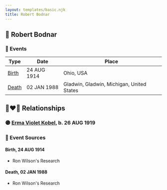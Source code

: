 ```yaml
---
layout: templates/basic.njk
title: Robert Bodnar
---
```

## 🔵 Robert Bodnar

### 📆 Events

Type | Date | Place
------ | ------ | ------
[Birth](#event-b8b28592-b0dc-4928-8cd3-948012bf3424) | 24 AUG 1914 | Ohio, USA
[Death](#event-2f28e92a-4943-457c-ae83-7a623bc0f611) | 02 JAN 1988 | Gladwin, Gladwin, Michigan, United States

## 👩‍❤️‍👨 Relationships

### 🟣 [Erma Violet Kobel](/people/9/97335746), b. 26 AUG 1919

### 📰 Event Sources

#### <a id="event-b8b28592-b0dc-4928-8cd3-948012bf3424"></a> Birth, 24 AUG 1914
* Ron Wilson's Research

#### <a id="event-2f28e92a-4943-457c-ae83-7a623bc0f611"></a> Death, 02 JAN 1988
* Ron Wilson's Research
